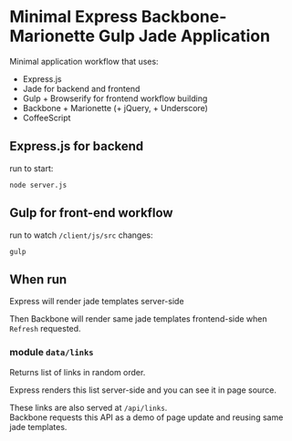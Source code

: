 # Minimal Express Backbone-Marionette Gulp Jade Application

Minimal application workflow that uses:

- Express.js
- Jade for backend and frontend
- Gulp + Browserify for frontend workflow building
- Backbone + Marionette (+ jQuery, + Underscore)
- CoffeeScript


## Express.js for backend

run to start:

	node server.js

## Gulp for front-end workflow

run to watch `/client/js/src` changes:

	gulp


## When run

Express will render jade templates server-side

Then Backbone will render same jade templates frontend-side when `Refresh` requested.


### module `data/links`

Returns list of links in random order.

Express renders this list server-side and you can see it in page source.

These links are also served at `/api/links`.  
Backbone requests this API as a demo of page update and reusing same jade templates.

